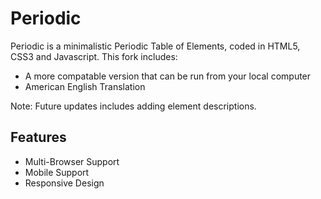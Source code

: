 # Periodic
Periodic is a minimalistic Periodic Table of Elements, coded in HTML5, CSS3 and Javascript.
This fork includes:
- A more compatable version that can be run from your local computer
- American English Translation

Note:
Future updates includes adding element descriptions.

## Features

- Multi-Browser Support
- Mobile Support
- Responsive Design
